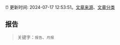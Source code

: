 :alarm_clock: 更新时间: 2024-07-17 12:53:51。[文章来源](/README.md)、[文章分类](/TAGS.md)

## 报告


> 关键字：`报告`、`月报`



